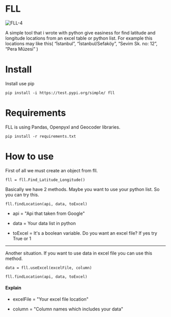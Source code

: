 # FLL
![FLL-4](https://github.com/senihergordugumde/FLL/assets/85408428/a5c0368a-946f-499a-b19a-d131080e07fe)

A simple tool that i wrote with python give easiness for find latitude and longitude locations from an excel table or python list. For example this locations may like this( “İstanbul”, “İstanbul/Sefaköy”, “Sevim Sk. no: 12”, “Pera Müzesi” )


# Install

Install use pip
```
pip install -i https://test.pypi.org/simple/ fll
```


# Requirements

FLL is using Pandas, Openpyxl and Geocoder libraries.

```
pip install -r requirements.txt
```


# How to use

First of all we must create an object from fll.

```
fll = fll.Find_Latitude_Longitude()
```
Basically we have 2 methods. Maybe you want to use your python list. So you can try this.
```
fll.findLocation(api, data, toExcel)
```

- api = "Api that taken from Google"

- data = Your data list in python

- toExcel = It's a boolean variable. Do you want an excel file? If yes try True or 1
  
----
Another situation. If you want to use data in excel file you can use this method.


```
data = fll.useExcel(excelFile, column)
```
```
fll.findLocation(api, data, toExcel)
```

#### Explain

- excelFile = "Your excel file location"
  
- column = "Column names which includes your data"


